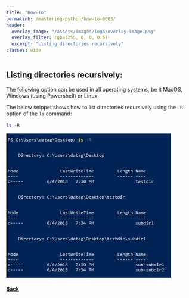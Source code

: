 ```yaml
---
title: "How-To"
permalink: /mastering-python/how-to-0003/
header:
  overlay_image: "/assets/images/logo/overlay-image.png"
  overlay_filter: rgba(255, 0, 0, 0.5)
  excerpt: "Listing directories recursively"
classes: wide
---
```


## Listing directories recursively:

The following option can be used in all operating systems, be it MacOS, Windows (using Powershell) or Linux.

The below snippet shows how to list directories recursively using the `-R` option of the `ls` command:

```powershell
ls -R
```

![listing directories recursively](/assets/images/courses/mastering-python/how-to-0003-ss-001.JPG)

#### [Back](/mastering-python/notes-0001/)

